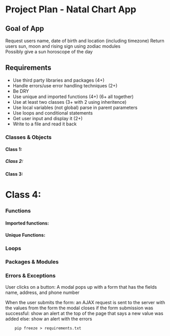 # Project Plan - Natal Chart App

## Goal of App

Request users name, date of birth and location (including timezone)
Return users sun, moon and rising sign using zodiac modules\
Possibly give a sun horoscope of the day

## Requirements

- Use third party libraries and packages (4+)
- Handle errors/use error handling techniques (2+)
- Be DRY
- Use unique and imported functions (4+) (6+ all together)
- Use at least two classes (3+ with 2 using inheritence)
- Use local variables (not global) parse in parent parameters
- Use loops and conditional statements
- Get user input and display it (2+)
- Write to a file and read it back

### Classes & Objects

#### Class 1:

##### Class 2:

#### Class 3:

# Class 4:

### Functions

#### Imported functions:

#### Unique Functions:

### Loops

### Packages & Modules

### Errors & Exceptions



User clicks on a button:
    A modal pops up with a form that has the fields name, address, and phone number

When the user submits the form:
    an AJAX request is sent to the server with the values from the form
    the modal closes
    if the form submission was successful:
        show an alert at the top of the page that says a new value was added
    else:
        show an alert with the errors



        pip freeze > requirements.txt